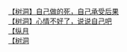 [【树洞】自己做的死，自己承受后果](http://tieba.baidu.com/p/3735491767?see_lz=1&pn=)   
[【树洞】心情不好了，说说自己吧](http://tieba.baidu.com/p/3734957178?see_lz=1&pn=)   
[【纵月](http://tieba.baidu.com/p/3735888401?see_lz=1&pn=)   
[【树洞](http://tieba.baidu.com/p/3736510811?see_lz=1&pn=)   
